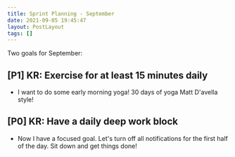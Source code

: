 ```yaml
---
title: Sprint Planning - September
date: 2021-09-05 19:45:47
layout: PostLayout
tags: []
---
```


Two goals for September:

## [P1] KR: Exercise for at least 15 minutes daily
* I want to do some early morning yoga! 30 days of yoga Matt D'avella style!

## [P0] KR: Have a daily deep work block
* Now I have a focused goal. Let's turn off all notifications for the first half of the day. Sit
  down and get things done!
